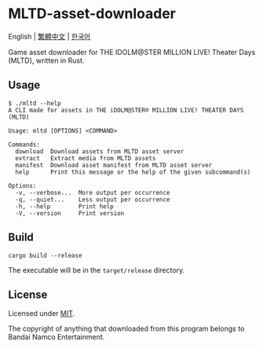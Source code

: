 # MLTD-asset-downloader

English | [繁體中文](README.zh-TW.md) | [한국어](README.ko-KR.md)

Game asset downloader for THE IDOLM@STER MILLION LIVE! Theater Days (MLTD), written in Rust.

## Usage

```console
$ ./mltd --help
A CLI made for assets in THE iDOLM@STER® MILLION LIVE! THEATER DAYS (MLTD)

Usage: mltd [OPTIONS] <COMMAND>

Commands:
  download  Download assets from MLTD asset server
  extract   Extract media from MLTD assets
  manifest  Download asset manifest from MLTD asset server
  help      Print this message or the help of the given subcommand(s)

Options:
  -v, --verbose...  More output per occurrence
  -q, --quiet...    Less output per occurrence
  -h, --help        Print help
  -V, --version     Print version
```

## Build

```shell
cargo build --release
```

The executable will be in the `target/release` directory.

## License

Licensed under [MIT](LICENSE).

The copyright of anything that downloaded from this program belongs to Bandai Namco Entertainment.
